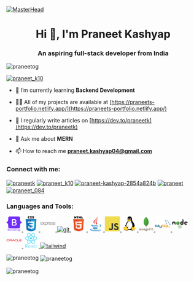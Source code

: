 [![MasterHead](https://thumbs.dreamstime.com/b/gamer-programmer-hacker-bedroom-drinking-coffee-computer-monitors-desk-chair-shelf-modern-cartoon-interior-room-315156040.jpg)]()
<h1 align="center">Hi 👋, I'm Praneet Kashyap</h1>
<h3 align="center">An aspiring full-stack developer from India</h3>

<p align="left"> <img src="https://komarev.com/ghpvc/?username=praneetog&label=Profile%20views&color=0e75b6&style=flat" alt="praneetog" /> </p>

<p align="left"> <a href="https://twitter.com/praneet_k10" target="blank"><img src="https://img.shields.io/twitter/follow/praneet_k10?logo=twitter&style=for-the-badge" alt="praneet_k10" /></a> </p>

- 🌱 I’m currently learning **Backend Development**

- 👨‍💻 All of my projects are available at [https://praneets-portfolio.netlify.app/](https://praneets-portfolio.netlify.app/)

- 📝 I regularly write articles on [https://dev.to/praneetk](https://dev.to/praneetk)

- 💬 Ask me about **MERN**

- 📫 How to reach me **praneet.kashyap04@gmail.com**

<h3 align="left">Connect with me:</h3>
<p align="left">
<a href="https://dev.to/praneetk" target="blank"><img align="center" src="https://raw.githubusercontent.com/rahuldkjain/github-profile-readme-generator/master/src/images/icons/Social/devto.svg" alt="praneetk" height="30" width="40" /></a>
<a href="https://twitter.com/praneet_k10" target="blank"><img align="center" src="https://raw.githubusercontent.com/rahuldkjain/github-profile-readme-generator/master/src/images/icons/Social/twitter.svg" alt="praneet_k10" height="30" width="40" /></a>
<a href="https://linkedin.com/in/praneet-kashyap-2854a824b" target="blank"><img align="center" src="https://raw.githubusercontent.com/rahuldkjain/github-profile-readme-generator/master/src/images/icons/Social/linked-in-alt.svg" alt="praneet-kashyap-2854a824b" height="30" width="40" /></a>
<a href="https://stackoverflow.com/users/praneet" target="blank"><img align="center" src="https://raw.githubusercontent.com/rahuldkjain/github-profile-readme-generator/master/src/images/icons/Social/stack-overflow.svg" alt="praneet" height="30" width="40" /></a>
<a href="https://instagram.com/praneet_084" target="blank"><img align="center" src="https://raw.githubusercontent.com/rahuldkjain/github-profile-readme-generator/master/src/images/icons/Social/instagram.svg" alt="praneet_084" height="30" width="40" /></a>
</p>

<h3 align="left">Languages and Tools:</h3>
<p align="left"> <a href="https://getbootstrap.com" target="_blank" rel="noreferrer"> <img src="https://raw.githubusercontent.com/devicons/devicon/master/icons/bootstrap/bootstrap-plain-wordmark.svg" alt="bootstrap" width="40" height="40"/> </a> <a href="https://www.w3schools.com/css/" target="_blank" rel="noreferrer"> <img src="https://raw.githubusercontent.com/devicons/devicon/master/icons/css3/css3-original-wordmark.svg" alt="css3" width="40" height="40"/> </a> <a href="https://expressjs.com" target="_blank" rel="noreferrer"> <img src="https://raw.githubusercontent.com/devicons/devicon/master/icons/express/express-original-wordmark.svg" alt="express" width="40" height="40"/> </a> <a href="https://git-scm.com/" target="_blank" rel="noreferrer"> <img src="https://www.vectorlogo.zone/logos/git-scm/git-scm-icon.svg" alt="git" width="40" height="40"/> </a> <a href="https://www.w3.org/html/" target="_blank" rel="noreferrer"> <img src="https://raw.githubusercontent.com/devicons/devicon/master/icons/html5/html5-original-wordmark.svg" alt="html5" width="40" height="40"/> </a> <a href="https://www.java.com" target="_blank" rel="noreferrer"> <img src="https://raw.githubusercontent.com/devicons/devicon/master/icons/java/java-original.svg" alt="java" width="40" height="40"/> </a> <a href="https://developer.mozilla.org/en-US/docs/Web/JavaScript" target="_blank" rel="noreferrer"> <img src="https://raw.githubusercontent.com/devicons/devicon/master/icons/javascript/javascript-original.svg" alt="javascript" width="40" height="40"/> </a> <a href="https://www.linux.org/" target="_blank" rel="noreferrer"> <img src="https://raw.githubusercontent.com/devicons/devicon/master/icons/linux/linux-original.svg" alt="linux" width="40" height="40"/> </a> <a href="https://www.mongodb.com/" target="_blank" rel="noreferrer"> <img src="https://raw.githubusercontent.com/devicons/devicon/master/icons/mongodb/mongodb-original-wordmark.svg" alt="mongodb" width="40" height="40"/> </a> <a href="https://www.mysql.com/" target="_blank" rel="noreferrer"> <img src="https://raw.githubusercontent.com/devicons/devicon/master/icons/mysql/mysql-original-wordmark.svg" alt="mysql" width="40" height="40"/> </a> <a href="https://nodejs.org" target="_blank" rel="noreferrer"> <img src="https://raw.githubusercontent.com/devicons/devicon/master/icons/nodejs/nodejs-original-wordmark.svg" alt="nodejs" width="40" height="40"/> </a> <a href="https://www.oracle.com/" target="_blank" rel="noreferrer"> <img src="https://raw.githubusercontent.com/devicons/devicon/master/icons/oracle/oracle-original.svg" alt="oracle" width="40" height="40"/> </a> <a href="https://reactjs.org/" target="_blank" rel="noreferrer"> <img src="https://raw.githubusercontent.com/devicons/devicon/master/icons/react/react-original-wordmark.svg" alt="react" width="40" height="40"/> </a> <a href="https://tailwindcss.com/" target="_blank" rel="noreferrer"> <img src="https://www.vectorlogo.zone/logos/tailwindcss/tailwindcss-icon.svg" alt="tailwind" width="40" height="40"/> </a> </p>

<p><img align="left" src="https://github-readme-stats.vercel.app/api/top-langs?username=praneetog&show_icons=true&locale=en&layout=compact" alt="praneetog" /></p>

<p>&nbsp;<img align="center" src="https://github-readme-stats.vercel.app/api?username=praneetog&show_icons=true&locale=en" alt="praneetog" /></p>

<p><img align="center" src="https://github-readme-streak-stats.herokuapp.com/?user=praneetog&" alt="praneetog" /></p>
